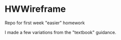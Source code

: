 # HWWireframe
Repo for first week "easier" homework

I made a few variations from the "textbook" guidance.

